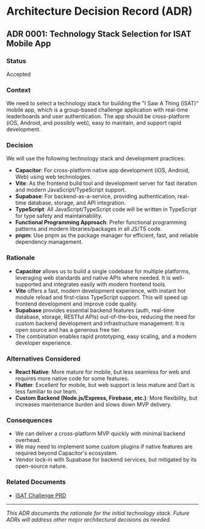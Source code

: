 # Architecture Decision Record (ADR)

## ADR 0001: Technology Stack Selection for ISAT Mobile App

### Status
Accepted

### Context
We need to select a technology stack for building the "I Saw A Thing (ISAT)" mobile app, which is a group-based challenge application with real-time leaderboards and user authentication. The app should be cross-platform (iOS, Android, and possibly web), easy to maintain, and support rapid development.

### Decision
We will use the following technology stack and development practices:
- **Capacitor**: For cross-platform native app development (iOS, Android, Web) using web technologies.
- **Vite**: As the frontend build tool and development server for fast iteration and modern JavaScript/TypeScript support.
- **Supabase**: For backend-as-a-service, providing authentication, real-time database, storage, and API integration.
- **TypeScript**: All JavaScript/TypeScript code will be written in TypeScript for type safety and maintainability.
- **Functional Programming Approach**: Prefer functional programming patterns and modern libraries/packages in all JS/TS code.
- **pnpm**: Use pnpm as the package manager for efficient, fast, and reliable dependency management.

### Rationale
- **Capacitor** allows us to build a single codebase for multiple platforms, leveraging web standards and native APIs where needed. It is well-supported and integrates easily with modern frontend tools.
- **Vite** offers a fast, modern development experience, with instant hot module reload and first-class TypeScript support. This will speed up frontend development and improve code quality.
- **Supabase** provides essential backend features (auth, real-time database, storage, RESTful APIs) out-of-the-box, reducing the need for custom backend development and infrastructure management. It is open source and has a generous free tier.
- The combination enables rapid prototyping, easy scaling, and a modern developer experience.

### Alternatives Considered
- **React Native**: More mature for mobile, but less seamless for web and requires more native code for some features.
- **Flutter**: Excellent for mobile, but web support is less mature and Dart is less familiar to our team.
- **Custom Backend (Node.js/Express, Firebase, etc.)**: More flexibility, but increases maintenance burden and slows down MVP delivery.

### Consequences
- We can deliver a cross-platform MVP quickly with minimal backend overhead.
- We may need to implement some custom plugins if native features are required beyond Capacitor's ecosystem.
- Vendor lock-in with Supabase for backend services, but mitigated by its open-source nature.

### Related Documents
- [ISAT Challenge PRD](../prd/isat-challenge-prd.md)

---

*This ADR documents the rationale for the initial technology stack. Future ADRs will address other major architectural decisions as needed.*
